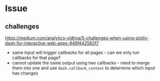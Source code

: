 # Issue

## challenges
https://medium.com/analytics-vidhya/5-challenges-when-using-plotly-dash-for-interactive-web-apps-849f442582f7

- same input will trigger callbacks for all pages - can we only run callbacks for that page?
- cannot update the same output using two callbacks - need to merge them into one and use `dash.callback_context` to determine which input has changes

